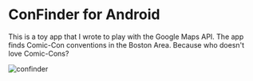 ConFinder for Android
=====================

This is a toy app that I wrote to play with the Google Maps API. The app finds Comic-Con conventions in the Boston Area. Because who doesn't love Comic-Cons?

![confinder](https://user-images.githubusercontent.com/30201754/35812721-c795a0f4-0a5f-11e8-81ca-dd21613204ff.png)
